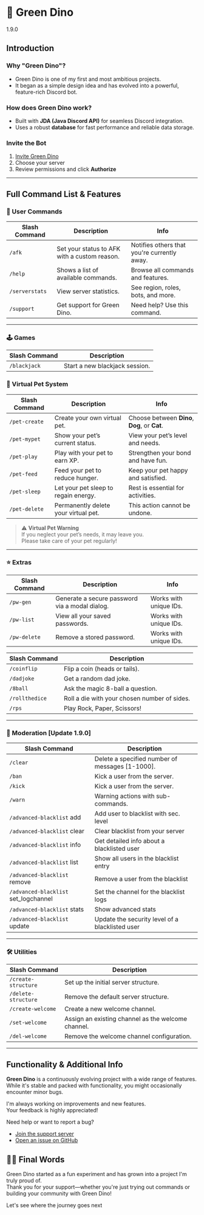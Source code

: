 # 🦖 Green Dino

<span class="badge stable">1.9.0</span>

## Introduction

### Why "Green Dino"?
- Green Dino is one of my first and most ambitious projects.
- It began as a simple design idea and has evolved into a powerful, feature-rich Discord bot.

### How does Green Dino work?
- Built with **JDA (Java Discord API)** for seamless Discord integration.
- Uses a robust **database** for fast performance and reliable data storage.

### Invite the Bot
1. [Invite Green Dino](https://discord.com/oauth2/authorize?client_id=1346868529151873128)
2. Choose your server
3. Review permissions and click **Authorize**

---

## Full Command List & Features

### 👤 User Commands

| Slash Command   | Description                                   | Info                                         |
|-----------------|-----------------------------------------------|----------------------------------------------|
| `/afk`          | Set your status to AFK with a custom reason.  | Notifies others that you're currently away.  |
| `/help`         | Shows a list of available commands.           | Browse all commands and features.            |
| `/serverstats`  | View server statistics.                       | See region, roles, bots, and more.           |
| `/support`      | Get support for Green Dino.                   | Need help? Use this command.                 |

---

### 🕹️ Games

| Slash Command   | Description                                   |
|-----------------|-----------------------------------------------|
| `/blackjack`    | Start a new blackjack session.                |

### 🐾 Virtual Pet System

| Slash Command   | Description                                   | Info                                         |
|-----------------|-----------------------------------------------|----------------------------------------------|
| `/pet-create`   | Create your own virtual pet.                  | Choose between **Dino**, **Dog**, or **Cat**.|
| `/pet-mypet`    | Show your pet’s current status.               | View your pet’s level and needs.             |
| `/pet-play`     | Play with your pet to earn XP.                | Strengthen your bond and have fun.           |
| `/pet-feed`     | Feed your pet to reduce hunger.               | Keep your pet happy and satisfied.           |
| `/pet-sleep`    | Let your pet sleep to regain energy.          | Rest is essential for activities.            |
| `/pet-delete`   | Permanently delete your virtual pet.          | This action cannot be undone.                |

> ⚠️ **Virtual Pet Warning**  
> If you neglect your pet’s needs, it may leave you.  
> Please take care of your pet regularly!

---

### ⭐ Extras

| Slash Command   | Description                                   | Info                                         |
|-----------------|-----------------------------------------------|----------------------------------------------|
| `/pw-gen`       | Generate a secure password via a modal dialog.| Works with unique IDs.                       |
| `/pw-list`      | View all your saved passwords.                | Works with unique IDs.                       |
| `/pw-delete`    | Remove a stored password.                     | Works with unique IDs.                       |

| Slash Command   | Description                                   |
|-----------------|-----------------------------------------------|
| `/coinflip`     | Flip a coin (heads or tails).                 |
| `/dadjoke`      | Get a random dad joke.                        |
| `/8ball`        | Ask the magic 8-ball a question.              |
| `/rollthedice`  | Roll a die with your chosen number of sides.  |
| `/rps`          | Play Rock, Paper, Scissors!                   |

---

### 🚨 Moderation [Update 1.9.0]

| Slash Command   | Description                                                           |
|-----------------|-----------------------------------------------------------------------|
| `/clear`        | Delete a specified number of messages [1-1000].                       |
| `/ban`          | Kick a user from the server.                                          |
| `/kick`         | Kick a user from the server.                                          |
| `/warn`         | Warning actions with sub-commands.                                    |
| `/advanced-blacklist` add | Add user to blacklist with sec. level                       |
| `/advanced-blacklist` clear | Clear blacklist from your server                          |
| `/advanced-blacklist` info | Get detailed info about a blacklisted user                 |
| `/advanced-blacklist` list | Show all users in the blacklist entry                      |
| `/advanced-blacklist` remove | Remove a user from the blacklist                         |
| `/advanced-blacklist` set_logchannel | Set the channel for the blacklist logs           |
| `/advanced-blacklist` stats | Show advanced stats                                       |
| `/advanced-blacklist` update | Update the security level of a blacklisted user          |


---

### 🛠️ Utilities

| Slash Command        | Description                                   |
|----------------------|-----------------------------------------------|
| `/create-structure`  | Set up the initial server structure.          |
| `/delete-structure`  | Remove the default server structure.          |
| `/create-welcome`    | Create a new welcome channel.                 |
| `/set-welcome`       | Assign an existing channel as the welcome channel. |
| `/del-welcome`       | Remove the welcome channel configuration.      |

---

## Functionality & Additional Info

**Green Dino** is a continuously evolving project with a wide range of features.  
While it's stable and packed with functionality, you might occasionally encounter minor bugs.

I'm always working on improvements and new features.  
Your feedback is highly appreciated!

Need help or want to report a bug?  
- [Join the support server](https://discord.gg/JA8VnRttNU)  
- [Open an issue on GitHub](https://github.com/Refreryo/refreryo-revolution/issues)

## 🦖✨ Final Words

Green Dino started as a fun experiment and has grown into a project I'm truly proud of.  
Thank you for your support—whether you're just trying out commands or building your community with Green Dino!

Let's see where the journey goes next
